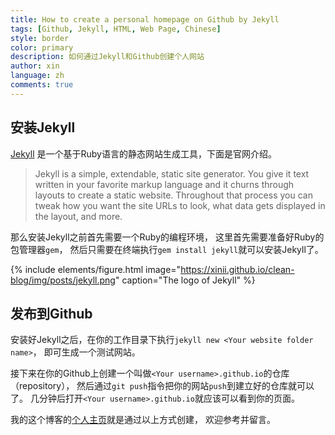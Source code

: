 ```yaml
---
title: How to create a personal homepage on Github by Jekyll
tags: [Github, Jekyll, HTML, Web Page, Chinese]
style: border
color: primary
description: 如何通过Jekyll和Github创建个人网站
author: xin
language: zh
comments: true
---
```


## 安装Jekyll

[Jekyll](https://jekyllrb-ja.github.io/)
是一个基于Ruby语言的静态网站生成工具，下面是官网介绍。

>Jekyll is a simple, extendable, static site generator. You give it text written in your favorite markup language and it churns through layouts to create a static website. Throughout that process you can tweak how you want the site URLs to look, what data gets displayed in the layout, and more.

那么安装Jekyll之前首先需要一个Ruby的编程环境，
这里首先需要准备好Ruby的包管理器`gem`，
然后只需要在终端执行`gem install jekyll`就可以安装Jekyll了。

{% include elements/figure.html image="https://xinii.github.io/clean-blog/img/posts/jekyll.png" caption="The logo of Jekyll" %}

## 发布到Github

安装好Jekyll之后，在你的工作目录下执行`jekyll new <Your website folder name>`，
即可生成一个测试网站。

接下来在你的Github上创建一个叫做`<Your username>.github.io`的仓库（repository），
然后通过`git push`指令把你的网站`push`到建立好的仓库就可以了。
几分钟后打开`<Your username>.github.io`就应该可以看到你的页面。

我的这个博客的[个人主页](https://xinii.github.io)就是通过以上方式创建，
欢迎参考并留言。
